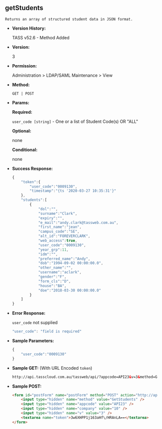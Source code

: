 **getStudents**
----
	Returns an array of structured student data in JSON format.

* **Version History:**

	TASS v52.6 - Method Added

* **Version:**

	3

* **Permission:**

   Administration > LDAP/SAML Maintenance > View

* **Method:**

	`GET | POST`
  
* **Params:**

   **Required:**
 
	`user_code [string]` - One or a list of Student Code(s) OR "ALL"

   **Optional:**

	none

   **Conditional:**

	none

* **Success Response:**

    ```javascript
    {
	    "token":{
	        "user_code":"0009130",
	        "timestamp":"{ts '2020-03-27 10:35:31'}"
	    },
	    "students":[
	        {
	            "dol":"",
	            "surname":"Clark",
	            "expiry":"",
	            "e_mail":"andy.clark@tassweb.com.au",
	            "first_name":"jean",
	            "campus_code":"SE",
	            "alt_id":"FOREVERCLARK",
	            "web_access":true,
	            "user_code":"0009130",
	            "year_grp":11,
	            "idm":"",
	            "preferred_name":"Andy",
	            "dob":"1994-09-02 00:00:00.0",
	            "other_name":"",
	            "username":"aclark",
	            "gender":"F",
	            "form_cls":"D",
	            "house":"BA",
	            "doe":"2018-03-30 00:00:00.0"
	        }
	    ]
	}
    ```
 
* **Error Response:**

    `user_code` not supplied
    ```javascript
    "user_code": "field is required"
    ```
    
* **Sample Parameters:**

	```javascript
	{
		"user_code":"0009130"
	}
	```

* **Sample GET:** (With URL Encoded `token`)

	```HTML
	http://api.tasscloud.com.au/tassweb/api/?appcode=API23&v=3&method=GetStudents&token=3w6XHPP1j163aHf%2FHRAnLA%3D%3D&company=10
	```
  
* **Sample POST:**

	```HTML
	<form id="postForm" name="postForm" method="POST" action="http://api.tasscloud.com.au/tassweb/api/">
		<input type="hidden" name="method" value="GetStudents" />
		<input type="hidden" name="appcode" value="API23" />
		<input type="hidden" name="company" value="10" />
		<input type="hidden" name="v" value="3" />
		<textarea name="token">3w6XHPP1j163aHf\/HRAnLA==</textarea>
	</form>
	```